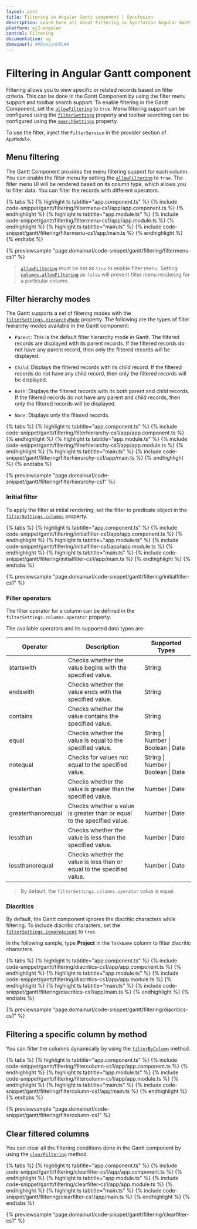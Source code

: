 ```yaml
---
layout: post
title: Filtering in Angular Gantt component | Syncfusion
description: Learn here all about Filtering in Syncfusion Angular Gantt component of Syncfusion Essential JS 2 and more.
platform: ej2-angular
control: Filtering 
documentation: ug
domainurl: ##DomainURL##
---
```


# Filtering in Angular Gantt component

Filtering allows you to view specific or related records based on filter criteria. This can be done in the Gantt Component by using the filter menu support and toolbar search support. To enable filtering in the Gantt Component, set the [`allowFiltering`](https://ej2.syncfusion.com/angular/documentation/api/gantt/#allowfiltering) to `true`. Menu filtering support can be configured using the [`filterSettings`](https://ej2.syncfusion.com/angular/documentation/api/gantt/filterSettings/) property and toolbar searching can be configured using the [`searchSettings`](https://ej2.syncfusion.com/angular/documentation/api/gantt/searchSettings/) property.

To use the filter, inject the `FilterService` in the provider section of `AppModule`.

## Menu filtering

The Gantt Component provides the menu filtering support for each column. You can enable the filter menu by setting the [`allowFiltering`](https://ej2.syncfusion.com/angular/documentation/api/gantt/#allowfiltering) to `true`. The filter menu UI will be rendered based on its column type, which allows you to filter data. You can filter the records with different operators.

{% tabs %}
{% highlight ts tabtitle="app.component.ts" %}
{% include code-snippet/gantt/filtering/filtermenu-cs1/app/app.component.ts %}
{% endhighlight %}
{% highlight ts tabtitle="app.module.ts" %}
{% include code-snippet/gantt/filtering/filtermenu-cs1/app/app.module.ts %}
{% endhighlight %}
{% highlight ts tabtitle="main.ts" %}
{% include code-snippet/gantt/filtering/filtermenu-cs1/app/main.ts %}
{% endhighlight %}
{% endtabs %}
  
{% previewsample "page.domainurl/code-snippet/gantt/filtering/filtermenu-cs1" %}

>[`allowFiltering`](https://ej2.syncfusion.com/angular/documentation/api/gantt/#allowfiltering) must be set as `true` to enable filter menu.
>Setting [`columns.allowFiltering`](https://ej2.syncfusion.com/angular/documentation/api/gantt/column/#allowfiltering) as `false` will prevent filter menu rendering for a particular column.

## Filter hierarchy modes

The Gantt supports a set of filtering modes with the [`filterSettings.hierarchyMode`](https://ej2.syncfusion.com/angular/documentation/api/gantt/filterSettings/#hierarchymode) property. The following are the types of filter hierarchy modes available in the Gantt component:

* `Parent`: This is the default filter hierarchy mode in Gantt. The filtered records are displayed with its parent records. If the filtered records do not have any parent record, then only the filtered records will be displayed.

* `Child`: Displays the filtered records with its child record. If the filtered records do not have any child record, then only the filtered records will be displayed.

* `Both`: Displays the filtered records with its both parent and child records. If the filtered records do not have any parent and child records, then only the filtered records will be displayed.

* `None`: Displays only the filtered records.

{% tabs %}
{% highlight ts tabtitle="app.component.ts" %}
{% include code-snippet/gantt/filtering/filterhierarchy-cs1/app/app.component.ts %}
{% endhighlight %}
{% highlight ts tabtitle="app.module.ts" %}
{% include code-snippet/gantt/filtering/filterhierarchy-cs1/app/app.module.ts %}
{% endhighlight %}
{% highlight ts tabtitle="main.ts" %}
{% include code-snippet/gantt/filtering/filterhierarchy-cs1/app/main.ts %}
{% endhighlight %}
{% endtabs %}
  
{% previewsample "page.domainurl/code-snippet/gantt/filtering/filterhierarchy-cs1" %}

### Initial filter

To apply the filter at initial rendering, set the filter to predicate object in the [`filterSettings.columns`](https://ej2.syncfusion.com/angular/documentation/api/gantt/filterSettings/#columns) property.

{% tabs %}
{% highlight ts tabtitle="app.component.ts" %}
{% include code-snippet/gantt/filtering/initialfilter-cs1/app/app.component.ts %}
{% endhighlight %}
{% highlight ts tabtitle="app.module.ts" %}
{% include code-snippet/gantt/filtering/initialfilter-cs1/app/app.module.ts %}
{% endhighlight %}
{% highlight ts tabtitle="main.ts" %}
{% include code-snippet/gantt/filtering/initialfilter-cs1/app/main.ts %}
{% endhighlight %}
{% endtabs %}
  
{% previewsample "page.domainurl/code-snippet/gantt/filtering/initialfilter-cs1" %}

### Filter operators

The filter operator for a column can be defined in the `filterSettings.columns.operator` property.

The available operators and its supported data types are:

Operator |Description |Supported Types
-----|-----|-----
startswith |Checks whether the value begins with the specified value. |String
endswith |Checks whether the value ends with the specified value. |String
contains |Checks whether the value contains the specified value. |String
equal |Checks whether the value is equal to the specified value. |String &#124; Number &#124; Boolean &#124; Date
notequal |Checks for values not equal to the specified value. |String &#124; Number &#124; Boolean &#124; Date
greaterthan |Checks whether the value is greater than the specified value. |Number &#124; Date
greaterthanorequal|Checks whether a value is greater than or equal to the specified value. |Number &#124; Date
lessthan |Checks whether the value is less than the specified value. |Number &#124; Date
lessthanorequal |Checks whether the value is less than or equal to the specified value. |Number &#124; Date

> By default, the `filterSettings.columns.operator` value is equal.

### Diacritics

By default, the Gantt component ignores the diacritic characters while filtering. To include diacritic characters, set the [`filterSettings.ignoreAccent`](https://ej2.syncfusion.com/angular/documentation/api/gantt/filterSettings/#ignoreaccent) to `true`.

In the following sample, type **Project** in the `TaskName` column to filter diacritic characters.

{% tabs %}
{% highlight ts tabtitle="app.component.ts" %}
{% include code-snippet/gantt/filtering/diacritics-cs1/app/app.component.ts %}
{% endhighlight %}
{% highlight ts tabtitle="app.module.ts" %}
{% include code-snippet/gantt/filtering/diacritics-cs1/app/app.module.ts %}
{% endhighlight %}
{% highlight ts tabtitle="main.ts" %}
{% include code-snippet/gantt/filtering/diacritics-cs1/app/main.ts %}
{% endhighlight %}
{% endtabs %}
  
{% previewsample "page.domainurl/code-snippet/gantt/filtering/diacritics-cs1" %}

## Filtering a specific column by method

You can filter the columns dynamically by using the [`filterByColumn`](https://ej2.syncfusion.com/angular/documentation/api/gantt/#filterbycolumn) method.

{% tabs %}
{% highlight ts tabtitle="app.component.ts" %}
{% include code-snippet/gantt/filtering/filtercolumn-cs1/app/app.component.ts %}
{% endhighlight %}
{% highlight ts tabtitle="app.module.ts" %}
{% include code-snippet/gantt/filtering/filtercolumn-cs1/app/app.module.ts %}
{% endhighlight %}
{% highlight ts tabtitle="main.ts" %}
{% include code-snippet/gantt/filtering/filtercolumn-cs1/app/main.ts %}
{% endhighlight %}
{% endtabs %}
  
{% previewsample "page.domainurl/code-snippet/gantt/filtering/filtercolumn-cs1" %}

## Clear filtered columns

You can clear all the filtering conditions done in the Gantt component by using the [`clearFiltering`](https://ej2.syncfusion.com/angular/documentation/api/gantt/#clearfiltering) method.

{% tabs %}
{% highlight ts tabtitle="app.component.ts" %}
{% include code-snippet/gantt/filtering/clearfilter-cs1/app/app.component.ts %}
{% endhighlight %}
{% highlight ts tabtitle="app.module.ts" %}
{% include code-snippet/gantt/filtering/clearfilter-cs1/app/app.module.ts %}
{% endhighlight %}
{% highlight ts tabtitle="main.ts" %}
{% include code-snippet/gantt/filtering/clearfilter-cs1/app/main.ts %}
{% endhighlight %}
{% endtabs %}
  
{% previewsample "page.domainurl/code-snippet/gantt/filtering/clearfilter-cs1" %}